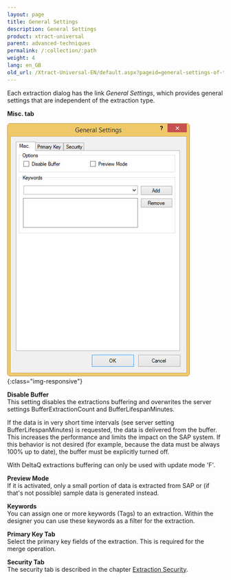 ```yaml
---
layout: page
title: General Settings
description: General Settings
product: xtract-universal
parent: advanced-techniques
permalink: /:collection/:path
weight: 4
lang: en_GB
old_url: /Xtract-Universal-EN/default.aspx?pageid=general-settings-of-the-extractions
---
```


Each extraction dialog has the link *General Settings*, which provides general settings that are independent of the extraction type.

**Misc. tab**

![General-Settings](/img/content/General-Settings.jpg){:class="img-responsive"}

**Disable Buffer**<br>
This setting disables the extractions buffering and overwrites the server settings BufferExtractionCount  and BufferLifespanMinutes.

If the data is in very short time intervals (see server setting BufferLifespanMinutes) is requested, the data is delivered from the buffer. This increases the performance and limits the impact on the SAP system. If this behavior is not desired (for example, because the data must be always 100% up to date), the buffer must be explicitly turned off.

With DeltaQ extractions buffering can only be used with update mode 'F'.

**Preview Mode**<br>
If it is activated, only a small portion of data is extracted from SAP or (if that's not possible) sample data is generated instead.

**Keywords**<br>
You can assign one or more keywords (Tags) to an extraction. Within the designer you can use these keywords as a filter for the extraction.

**Primary Key Tab**<br>
Select the primary key fields of the extraction. This is required for the merge operation.

**Security Tab**<br>
The security tab is described in the chapter [Extraction Security](../security-xu2/extraction-security).